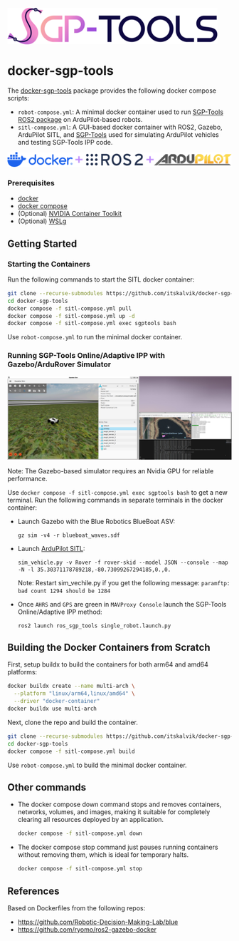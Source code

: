 <div style="text-align:left">
<p><a href="http://itskalvik.com/sgp-tools">
<img width="472" src=".assets/SGP-Tools.png">
</a></p>
</div>

# docker-sgp-tools
The [docker-sgp-tools](https://github.com/itskalvik/docker-sgp-tools) package provides the following docker compose scripts:

* ```robot-compose.yml```: A minimal docker container used to run [SGP-Tools](http://itskalvik.com/sgp-tools) [ROS2 package](https://github.com/itskalvik/ros_sgp_tools) on ArduPilot-based robots.
* ```sitl-compose.yml```: A GUI-based docker container with ROS2, Gazebo, ArduPilot SITL, and [SGP-Tools](http://itskalvik.com/sgp-tools) used for simulating ArduPilot vehicles and testing SGP-Tools IPP code. 

![Image title](.assets/docker_ros2_ardupilot.png)

### Prerequisites

* [docker](https://docs.docker.com/engine/install/)
* [docker compose](https://docs.docker.com/compose/install/)
* (Optional) [NVIDIA Container Toolkit](https://docs.nvidia.com/datacenter/cloud-native/container-toolkit/latest/install-guide.html)
* (Optional) [WSLg](https://learn.microsoft.com/en-us/windows/wsl/tutorials/gui-apps)

## Getting Started 
### Starting the Containers

Run the following commands to start the SITL docker container:

```bash
git clone --recurse-submodules https://github.com/itskalvik/docker-sgp-tools.git
cd docker-sgp-tools
docker compose -f sitl-compose.yml pull
docker compose -f sitl-compose.yml up -d
docker compose -f sitl-compose.yml exec sgptools bash
```

Use ```robot-compose.yml``` to run the minimal docker container. 

### Running SGP-Tools Online/Adaptive IPP with Gazebo/ArduRover Simulator

![Image title](.assets/demo.png)

Note: The Gazebo-based simulator requires an Nvidia GPU for reliable performance.  

Use ```docker compose -f sitl-compose.yml exec sgptools bash``` to get a new terminal. Run the following commands in separate terminals in the docker container:

- Launch Gazebo with the Blue Robotics BlueBoat ASV:
    ```
    gz sim -v4 -r blueboat_waves.sdf
    ```

- Launch [ArduPilot SITL](https://ardupilot.org/dev/docs/sitl-simulator-software-in-the-loop.html):
    ```
    sim_vehicle.py -v Rover -f rover-skid --model JSON --console --map -N -l 35.30371178789218,-80.73099267294185,0.,0.

    ```
    Note: Restart sim_vechile.py if you get the following message: ```paramftp: bad count 1294 should be 1284```

- Once `AHRS` and `GPS` are green in `MAVProxy Console` launch the SGP-Tools Online/Adaptive IPP method:
    ```
    ros2 launch ros_sgp_tools single_robot.launch.py
    ```

## Building the Docker Containers from Scratch

First, setup buildx to build the containers for both arm64 and amd64 platforms: 
```bash
docker buildx create --name multi-arch \
  --platform "linux/arm64,linux/amd64" \
  --driver "docker-container"
docker buildx use multi-arch
```

Next, clone the repo and build the container. 
```bash
git clone --recurse-submodules https://github.com/itskalvik/docker-sgp-tools.git
cd docker-sgp-tools
docker compose -f sitl-compose.yml build 
```

Use ```robot-compose.yml``` to build the minimal docker container.

## Other commands

- The docker compose down command stops and removes containers, networks, volumes, and images, making it suitable for completely clearing all resources deployed by an application.

    ```bash
    docker compose -f sitl-compose.yml down
    ```

- The docker compose stop command just pauses running containers without removing them, which is ideal for temporary halts.

    ```bash
    docker compose -f sitl-compose.yml stop
    ```

## References
Based on Dockerfiles from the following repos:

- https://github.com/Robotic-Decision-Making-Lab/blue
- https://github.com/ryomo/ros2-gazebo-docker

